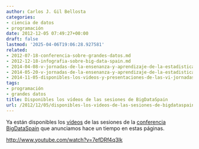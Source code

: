 ```yaml
---
author: Carlos J. Gil Bellosta
categories:
- ciencia de datos
- programación
date: 2012-12-05 07:49:27+00:00
draft: false
lastmod: '2025-04-06T19:06:28.927581'
related:
- 2012-07-18-conferencia-sobre-grandes-datos.md
- 2012-12-18-infografia-sobre-big-data-spain.md
- 2014-04-08-v-jornadas-de-la-ensenanza-y-aprendizaje-de-la-estadistica-y-la-investigacion-operativa.md
- 2014-05-20-v-jornadas-de-la-ensenanza-y-aprendizaje-de-la-estadistica-y-la-investigacion-operativa-2.md
- 2014-11-05-disponibles-los-videos-y-presentaciones-de-las-vi-jornadas-de-usuarios-de-r.md
tags:
- programación
- grandes datos
title: Disponibles los vídeos de las sesiones de BigDataSpain
url: /2012/12/05/disponibles-los-videos-de-las-sesiones-de-bigdataspain/
---
```


Ya están disponibles los [vídeos](http://www.youtube.com/watch?v=7efDRf4q3lk&list=PL6O3g23-p8Tq6hD4-WuUmmDvtP17xTqBg&feature=plpp_play_all) de las sesiones de la [conferencia BigDataSpain](https://datanalytics.com/2012/07/18/conferencia-sobre-grandes-datos/) que anunciamos hace un tiempo en estas páginas.


http://www.youtube.com/watch?v=7efDRf4q3lk